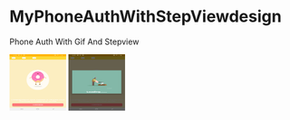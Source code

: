 # MyPhoneAuthWithStepViewdesign
Phone Auth With Gif And Stepview

<img src="image/device-2019-10-06-140937.png" width="100" height="100">

<img src="image/device-2019-10-06-141032.png" width="100" height="100">





